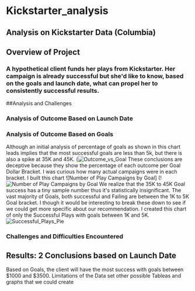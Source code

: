 # Kickstarter_analysis
## Analysis on Kickstarter Data (Columbia)

## Overview of Project

### A hypothetical client funds her plays from Kickstarter. Her campaign is already successful but she'd like to know, based on the goals and launch date, what can propel her to consistently successful results. 

##Analysis and Challenges 

### Analysis of Outcome Based on Launch Date

### Analysis of Outcome Based on Goals
Although an initial analysis of percentage of goals as shown in this chart leads implies that the most successful goals are less than 5k, but there is also a spike at 35K and 45K. (![Outcome_vs_Goal](https://user-images.githubusercontent.com/14239715/114956163-52cf5080-9e2c-11eb-95a6-e26e1060c9da.png)
These conclusions are deceptive because they show the percentage of each outcome per Goal Dollar Bracket. I was curious how many actual campaigns were in each bracket. I built this chart ![Number of Play Campaigns by Goal] (!![Number of Play Campaigns by Goal](https://user-images.githubusercontent.com/14239715/114956496-01739100-9e2d-11eb-8f78-22a26b3da751.png) We realize that the 35K to 45K Goal success has a tiny sample number thus it's statistically insignificant. The vast majority of Goals, both successful and Failing are between the 1K to 5K Goal bracket. I though it would be interesting to break these down to see if we could get more specific about our recommendation. I created this chart of only the Successful Plays with goals between 1K and 5K. ![Successful_Plays_Pie](https://user-images.githubusercontent.com/14239715/114957262-a9d62500-9e2e-11eb-811d-e9ef38ae95b0.png)







### Challenges and Difficulties Encountered

## Results: 2 Conclusions based on Launch Date
Based on Goals, the client will have the most success with goals between $1000 and $3500. 
Limitations of the Data set
other possible Tableas and graphs that we could create


